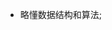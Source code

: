 <!--
 * @Author: zd
 * @Date: 2024-03-28 10:57:06
 * @LastEditors: zd
 * @LastEditTime: 2024-03-28 10:57:16
 * @Description: 
-->
- 略懂数据结构和算法;
